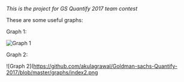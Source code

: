*This is the project for GS Quantify 2017 team contest*


These are some useful graphs:


Graph 1:

![Graph 1](https://github.com/akulagrawal/Goldman-sachs-Quantify-2017/blob/master/graphs/index.png)

Graph 2:

![Graph 2](https://github.com/akulagrawal/Goldman-sachs-Quantify-2017/blob/master/graphs/index2.png